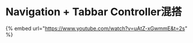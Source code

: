 # Navigation + Tabbar Controller混搭

{% embed url="https://www.youtube.com/watch?v=uAtZ-xGwmmE&t=2s" %}



